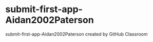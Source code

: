 # submit-first-app-Aidan2002Paterson
submit-first-app-Aidan2002Paterson created by GitHub Classroom
